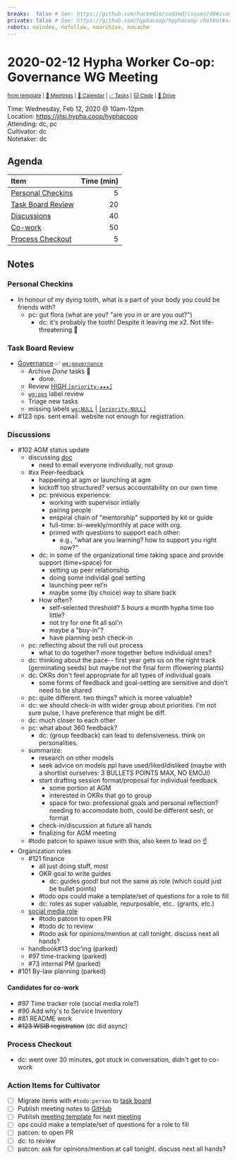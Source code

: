 ```yaml
---
breaks:  false # See: https://github.com/hackmdio/codimd/issues/40#issuecomment-172927690
private: false # See: https://github.com/hyphacoop/hyphacoop-chatbot#archive
robots: noindex, nofollow, noarchive, nocache
---
```

# 2020-02-12 Hypha Worker Co-op: Governance WG Meeting

<sup>[from template][template] | [:notebook: Meetings][meetings] | [:date: Calendar][calendar] | [:white_check_mark: Tasks][tasks] | [:cat: Code][gh] | [:open_file_folder: Drive][gdrive]</sup>

Time: Wednesday, Feb 12, 2020 @ 10am-12pm  
Location: https://jitsi.hypha.coop/hyphacoop  
Attending:  dc, pc  
Cultivator: dc  
Notetaker: dc  

## Agenda

| Item                                        | Time (min) |
|:--------------------------------------------|-----------:|
| [Personal Checkins](#Personal-Checkins)     |          5 |
| [Task Board Review](#Task-Board-Review)     |         20 |
| [Discussions](#Discussions)                 |         40 |
| [Co-work](#Co-work        )                 |         50 |
| [Process Checkout](#Process-Checkout)       |          5 |

## Notes

### Personal Checkins

- In honour of my dying tooth, what is a part of your body you could be friends with?
    - pc: gut flora (what are you? "are you in or are you out?")
        - dc: it's probably the tooth! Despite it leaving me x2. Not life-threatening :grimacing: 

### Task Board Review

- [Governance][gov-wg] :white_check_mark: [`wg:governance`][l-gov]
    - Archive _Done_ tasks :tada:
        - done.
    - Review [HIGH `[priority-★★★]`][l-pri-hi]
    - [`wg:ops`][l-ops] label review
    - Triage new tasks
    - missing labels [`wg:NULL`][l-none] | [`[priority-NULL]`][l-pri-none]
- #123 ops. sent email. website not enough for registration.

### Discussions

- #102 AGM status update
    - discussing [doc](https://docs.google.com/document/d/1fBm-OB_haaGEIEDGvekMA9wivjJNiA1MCP1Qf-i6QbA/edit)
        - need to email everyone individually, not group
    - #xx Peer-feedback
        - happening at agm or launching at agm
        - kickoff too structured? versus accountability on our own time
        - pc: previous experience:
            - working with supervisor intially
            - pairing people
            - enspiral chain of "mentorship" supported by kit or guide
            - full-time: bi-weekly/monthly at pace with org. 
            - primed with questions to support each other:
                - e.g., "what are you learning? how to support you right now?"
        - dc: in some of the organizational time taking space and provide support (time+space) for 
            - setting up peer relationship
            - doing some individal goal setting
            - launching peer rel'n
            - maybe some (by choice) way to share back
        - How often?
            - self-selected threshold? 5 hours a month hypha time too little?
            - not try for one fit all sol'n
            - maybe a "buy-in"?
            - have planning sesh check-in
    - pc: reflecting about the roll out process
        - what to do together? more together before individual ones?
    - dc: thinking about the pace-- first year gets us on the right track (germinating seeds) but maybe not the final form (flowering plants)
    - dc: OKRs don't feel appropriate for all types of individual goals
        - some forms of feedback and goal-setting are sensitive and don't need to be shared
    - pc: quite different. two things? which is moree valuable? 
    - dc: we should check-in with wider group about priorities. I'm not sure pulse, I have preference that might be diff.
    - dc: much closer to each other
    - pc: what about 360 feedback?
        - dc: (group feedback) can lead to defensiveness. think on personalities.
    - summarize:
        - research on other models
        - seek advice on models ppl have used/liked/disliked (maybe with a shortlist ourselves: 3 BULLETS POINTS MAX, NO EMOJI)
        - start drafting session format/proposal for individual feedback
            - some portion at AGM
            - interested in OKRs that go to group
            - space for two: professional goals and personal reflection? needing to accomodate both, could be different sesh, or format
        - check-in/discussion at future all hands
        - finalizing for AGM meeting
    - #todo patcon to spawn issue with this, also keen to lead on :point_up: 
- Organization roles
    - #121 finance
        - all just doing stuff, most
        - OKR goal to write guides
            - dc: guides good! but not the same as role (which could just be bullet points)
        - #todo ops could make a template/set of questions for a role to fill
        - dc: roles as super valuable, repurposable, etc.. (grants, etc.)
    - [social media role](https://docs.google.com/document/d/1AGaBjS1aIDM0wYRzr3Wi1D8T0s4IZtUp671wS2nAqZM/edit)
        - #todo patcon to open PR
        - #todo dc to review
        - #todo ask for opinions/mention at call tonight. discuss next all hands?
    - handbook#13 doc'ing (parked)
    - #97 time-tracking (parked)
    - #73 internal PM (parked)
- #101 By-law planning (parked)

#### Candidates for co-work

- #97 Time tracker role (social media role?)
- #90 Add why's to Service Inventory 
- #81 README work
- ~~#123 WSIB registration~~ (dc did async)

### Process Checkout

- dc: went over 30 minutes, got stuck in conversation, didn't get to co-work

### Action Items for Cultivator

- [ ] Migrate items with `#todo:person` to [task board][tasks]
- [ ] Publish meeting notes to [GitHub][gh]
- [ ] Publish [meeting template][template] for next [meeting][meetings]
- [ ] ops could make a template/set of questions for a role to fill
- [ ] patcon: to open PR
- [ ] dc: to review
- [ ] patcon: ask for opinions/mention at call tonight. discuss next all hands?

<!-- Links: Important -->
[template]: https://link.hypha.coop/template
[meetings]: https://link.hypha.coop/meetings
[calendar]: https://link.hypha.coop/calendar
[tasks]:    https://link.hypha.coop/tasks
[gh]:       https://link.hypha.coop/gh
[gdrive]:   https://link.hypha.coop/gdrive

<!-- Links: Labels -->
[l-pri-hi]: https://github.com/orgs/hyphacoop/projects/2?card_filter_query=label:[priority-★★★]
[l-pri-md]: https://github.com/orgs/hyphacoop/projects/2?card_filter_query=label:[priority-★★☆]
[l-pri-lo]: https://github.com/orgs/hyphacoop/projects/2?card_filter_query=label:[priority-★☆☆]
[l-pri-none]: https://github.com/orgs/hyphacoop/projects/2?card_filter_query=-label:[priority-★☆☆]+-label:[priority-★★☆]+-label:[priority-★★★]
[l-biz]: https://github.com/orgs/hyphacoop/projects/2?card_filter_query=label:"wg:business-planning"
[l-fin]: https://github.com/orgs/hyphacoop/projects/2?card_filter_query=label:"wg:finance"
[l-gov]: https://github.com/orgs/hyphacoop/projects/2?card_filter_query=label:"wg:governance
[l-ops-ops]: https://github.com/orgs/hyphacoop/projects/2?card_filter_query=label:"wg:ops"
[l-ops]: https://github.com/orgs/hyphacoop/projects/2?card_filter_query=label:"wg:infra-ops"
[l-none]: https://github.com/orgs/hyphacoop/projects/2?card_filter_query=-label:wg:infra-ops+-label:wg:finance+-label:wg:governance+-label:wg:business-planning

<!-- Links: Working Groups -->
[biz-wg]: https://link.hypha.coop/biz-wg
[fin-wg]: https://link.hypha.coop/fin-wg
[gov-wg]: https://link.hypha.coop/gov-wg
[ops-wg]: https://link.hypha.coop/ops-wg
